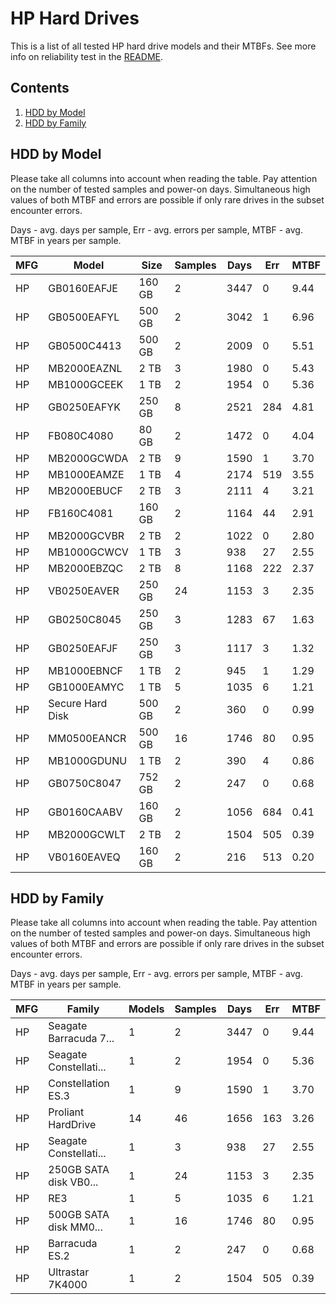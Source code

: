 HP Hard Drives
==============

This is a list of all tested HP hard drive models and their MTBFs. See more
info on reliability test in the [README](https://github.com/linuxhw/SMART).

Contents
--------

1. [ HDD by Model  ](#hdd-by-model)
2. [ HDD by Family ](#hdd-by-family)

HDD by Model
------------

Please take all columns into account when reading the table. Pay attention on the
number of tested samples and power-on days. Simultaneous high values of both MTBF
and errors are possible if only rare drives in the subset encounter errors.

Days - avg. days per sample,
Err  - avg. errors per sample,
MTBF - avg. MTBF in years per sample.

| MFG       | Model              | Size   | Samples | Days  | Err   | MTBF |
|-----------|--------------------|--------|---------|-------|-------|------|
| HP        | GB0160EAFJE        | 160 GB | 2       | 3447  | 0     | 9.44   |
| HP        | GB0500EAFYL        | 500 GB | 2       | 3042  | 1     | 6.96   |
| HP        | GB0500C4413        | 500 GB | 2       | 2009  | 0     | 5.51   |
| HP        | MB2000EAZNL        | 2 TB   | 3       | 1980  | 0     | 5.43   |
| HP        | MB1000GCEEK        | 1 TB   | 2       | 1954  | 0     | 5.36   |
| HP        | GB0250EAFYK        | 250 GB | 8       | 2521  | 284   | 4.81   |
| HP        | FB080C4080         | 80 GB  | 2       | 1472  | 0     | 4.04   |
| HP        | MB2000GCWDA        | 2 TB   | 9       | 1590  | 1     | 3.70   |
| HP        | MB1000EAMZE        | 1 TB   | 4       | 2174  | 519   | 3.55   |
| HP        | MB2000EBUCF        | 2 TB   | 3       | 2111  | 4     | 3.21   |
| HP        | FB160C4081         | 160 GB | 2       | 1164  | 44    | 2.91   |
| HP        | MB2000GCVBR        | 2 TB   | 2       | 1022  | 0     | 2.80   |
| HP        | MB1000GCWCV        | 1 TB   | 3       | 938   | 27    | 2.55   |
| HP        | MB2000EBZQC        | 2 TB   | 8       | 1168  | 222   | 2.37   |
| HP        | VB0250EAVER        | 250 GB | 24      | 1153  | 3     | 2.35   |
| HP        | GB0250C8045        | 250 GB | 3       | 1283  | 67    | 1.63   |
| HP        | GB0250EAFJF        | 250 GB | 3       | 1117  | 3     | 1.32   |
| HP        | MB1000EBNCF        | 1 TB   | 2       | 945   | 1     | 1.29   |
| HP        | GB1000EAMYC        | 1 TB   | 5       | 1035  | 6     | 1.21   |
| HP        | Secure Hard Disk   | 500 GB | 2       | 360   | 0     | 0.99   |
| HP        | MM0500EANCR        | 500 GB | 16      | 1746  | 80    | 0.95   |
| HP        | MB1000GDUNU        | 1 TB   | 2       | 390   | 4     | 0.86   |
| HP        | GB0750C8047        | 752 GB | 2       | 247   | 0     | 0.68   |
| HP        | GB0160CAABV        | 160 GB | 2       | 1056  | 684   | 0.41   |
| HP        | MB2000GCWLT        | 2 TB   | 2       | 1504  | 505   | 0.39   |
| HP        | VB0160EAVEQ        | 160 GB | 2       | 216   | 513   | 0.20   |

HDD by Family
-------------

Please take all columns into account when reading the table. Pay attention on the
number of tested samples and power-on days. Simultaneous high values of both MTBF
and errors are possible if only rare drives in the subset encounter errors.

Days - avg. days per sample,
Err  - avg. errors per sample,
MTBF - avg. MTBF in years per sample.

| MFG       | Family                 | Models | Samples | Days  | Err   | MTBF |
|-----------|------------------------|--------|---------|-------|-------|------|
| HP        | Seagate Barracuda 7... | 1      | 2       | 3447  | 0     | 9.44   |
| HP        | Seagate Constellati... | 1      | 2       | 1954  | 0     | 5.36   |
| HP        | Constellation ES.3     | 1      | 9       | 1590  | 1     | 3.70   |
| HP        | Proliant HardDrive     | 14     | 46      | 1656  | 163   | 3.26   |
| HP        | Seagate Constellati... | 1      | 3       | 938   | 27    | 2.55   |
| HP        | 250GB SATA disk VB0... | 1      | 24      | 1153  | 3     | 2.35   |
| HP        | RE3                    | 1      | 5       | 1035  | 6     | 1.21   |
| HP        | 500GB SATA disk MM0... | 1      | 16      | 1746  | 80    | 0.95   |
| HP        | Barracuda ES.2         | 1      | 2       | 247   | 0     | 0.68   |
| HP        | Ultrastar 7K4000       | 1      | 2       | 1504  | 505   | 0.39   |
